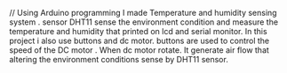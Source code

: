 // Using Arduino programming I made Temperature and humidity sensing system . 
sensor DHT11 sense the environment condition and measure the temperature and humidity that  printed on lcd and serial monitor.
In this project i also use buttons and dc motor.
buttons are used to control the speed of the DC motor .
When dc motor rotate. It generate air flow that altering the environment conditions sense by DHT11 sensor.
